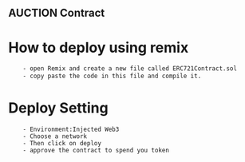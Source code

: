 ## AUCTION Contract

# How to deploy using remix


```bash
    - open Remix and create a new file called ERC721Contract.sol
    - copy paste the code in this file and compile it.
```

# Deploy Setting

```
    - Environment:Injected Web3
    - Choose a network
    - Then click on deploy
    - approve the contract to spend you token
```
